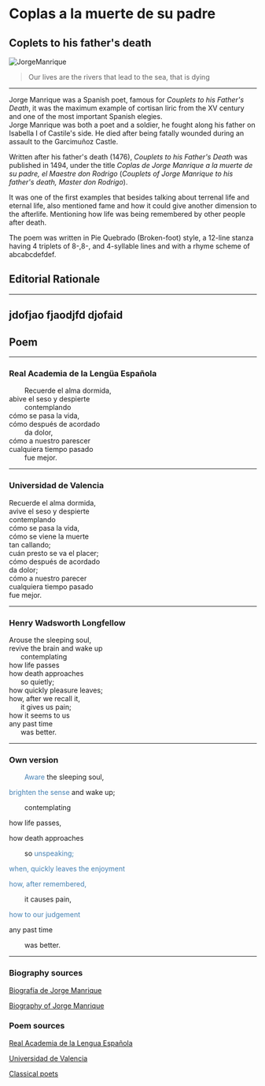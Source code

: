# Coplas a la muerte de su padre
## Coplets to his father's death

![JorgeManrique](https://media.theobjective.com/app/uploads/2021/02/13091548/jorge-manrique-poeta-revelacion.jpg)  
> Our lives are the rivers that lead to the sea, that is dying
---
  
Jorge Manrique was a Spanish poet, famous for _Couplets to his Father's Death_, it was the maximum example of cortisan liric from the XV century and one of the most important Spanish elegies.  
Jorge Manrique was both a poet and a soldier, he fought along his father on Isabella I of Castile's side. He died after being fatally wounded  during an assault to the Garcimuñoz Castle.  
  
Written after his father's death (1476), _Couplets to his Father's Death_ was published in 1494, under the title _Coplas de Jorge Manrique a la muerte de su padre, el Maestre don Rodrigo_ (_Couplets of Jorge Manrique to his father's death, Master don Rodrigo_).  
  
It was one of the first examples that besides talking about terrenal life and eternal life, also mentioned fame and how it could give another dimension to the afterlife. Mentioning how life was being remembered by other people after death.  
   
The poem was written in Pie Quebrado (Broken-foot) style, a 12-line stanza having 4 triplets of 8-,8-, and 4-syllable lines and with a rhyme scheme of abcabcdefdef. 
  
## Editorial Rationale
---
jdofjao
fjaodjfd
djofaid
---
## Poem 
---
### Real Academia de la Lengüa Española
&nbsp;&nbsp;&nbsp;&nbsp;&nbsp;&nbsp;&nbsp;&nbsp;Recuerde el alma dormida,  
abive el seso y despierte  
&nbsp;&nbsp;&nbsp;&nbsp;&nbsp;&nbsp;&nbsp;&nbsp;contemplando  
cómo se pasa la vida,  
cómo después de acordado  
&nbsp;&nbsp;&nbsp;&nbsp;&nbsp;&nbsp;&nbsp;&nbsp;da dolor,  
cómo a nuestro parescer  
cualquiera tiempo pasado  
&nbsp;&nbsp;&nbsp;&nbsp;&nbsp;&nbsp;&nbsp;&nbsp;fue mejor.  

---


### Universidad de Valencia

Recuerde el alma dormida,  
avive el seso y despierte  
contemplando  
cómo se pasa la vida,  
cómo se viene la muerte  
tan callando;  
cuán presto se va el placer;  
cómo después de acordado  
da dolor;  
cómo a nuestro parecer  
cualquiera tiempo pasado  
fue mejor.  

----

### Henry Wadsworth Longfellow 

Arouse the sleeping soul,  
revive the brain and wake up  
&nbsp;&nbsp;&nbsp;&nbsp;&nbsp;&nbsp;contemplating  
how life passes  
how death approaches  
&nbsp;&nbsp;&nbsp;&nbsp;&nbsp;&nbsp;so quietly;  
how quickly pleasure leaves;  
how, after we recall it,  
&nbsp;&nbsp;&nbsp;&nbsp;&nbsp;&nbsp;it gives us pain;  
how it seems to us  
any past time  
&nbsp;&nbsp;&nbsp;&nbsp;&nbsp;&nbsp;was better.  

---

### Own version

&nbsp;&nbsp;&nbsp;&nbsp;&nbsp;&nbsp;&nbsp;&nbsp;<span style="color:steelblue">Aware</span> the sleeping soul,  

<span style="color:steelblue">brighten the sense</span>
 and wake up;  

&nbsp;&nbsp;&nbsp;&nbsp;&nbsp;&nbsp;&nbsp;&nbsp;contemplating  

how life passes,  

how death approaches  

&nbsp;&nbsp;&nbsp;&nbsp;&nbsp;&nbsp;&nbsp;&nbsp;so <span style="color:steelblue">unspeaking;</span>
  

  
<span style="color:steelblue">when, quickly leaves the enjoyment</span>
  

<span style="color:steelblue">how, after remembered,</span>  

&nbsp;&nbsp;&nbsp;&nbsp;&nbsp;&nbsp;&nbsp;&nbsp;it causes pain,  

<span style="color:steelblue">how to our judgement</span>  

any past time  

&nbsp;&nbsp;&nbsp;&nbsp;&nbsp;&nbsp;&nbsp;&nbsp;was better.  


---
### Biography sources

 [Biografía de Jorge Manrique](https://www.biografiasyvidas.com/biografia/m/manrique.htm)  
   
 [Biography of Jorge Manrique](https://www.britannica.com/biography/Jorge-Manrique)  
### Poem sources

[Real Academia de la Lengua Española](https://www.rae.es/sites/default/files/Coplas_a_la_muerte_de_su_padre.pdf)

[Universidad de Valencia](https://www.uv.es/ivorra/Literatura/Coplas.htm)

[Classical poets](https://classicalpoets.org/2020/08/02/verses-on-the-death-of-his-father-coplas-por-la-muerte-de-su-padre-by-jorge-manrique/#/)

